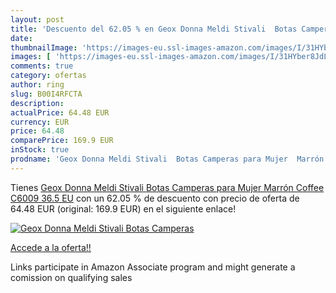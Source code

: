 ```yaml
---
layout: post
title: 'Descuento del 62.05 % en Geox Donna Meldi Stivali  Botas Camperas'
date: 
thumbnailImage: 'https://images-eu.ssl-images-amazon.com/images/I/31HYber8JdL._SL200_.jpg'
images: [ 'https://images-eu.ssl-images-amazon.com/images/I/31HYber8JdL._SL200_.jpg' ]
comments: true
category: ofertas
author: ring
slug: B00I4RFCTA
description:
actualPrice: 64.48 EUR
currency: EUR
price: 64.48
comparePrice: 169.9 EUR
inStock: true
prodname: 'Geox Donna Meldi Stivali  Botas Camperas para Mujer  Marrón  Coffee C6009   36.5 EU'
---
```


Tienes [Geox Donna Meldi Stivali  Botas Camperas para Mujer  Marrón  Coffee C6009   36.5 EU](https://www.amazon.es/dp/B00I4RFCTA/?tag=tolees-21) con un 62.05 % de descuento con precio de oferta de 64.48 EUR (original: 169.9 EUR) en el siguiente enlace!

[![Geox Donna Meldi Stivali  Botas Camperas](https://images-eu.ssl-images-amazon.com/images/I/31HYber8JdL._SL200_.jpg)](https://www.amazon.es/dp/B00I4RFCTA/?tag=tolees-21)

[Accede a la oferta!!](https://www.amazon.es/dp/B00I4RFCTA/?tag=tolees-21)

Links participate in Amazon Associate program and might generate a comission on qualifying sales


